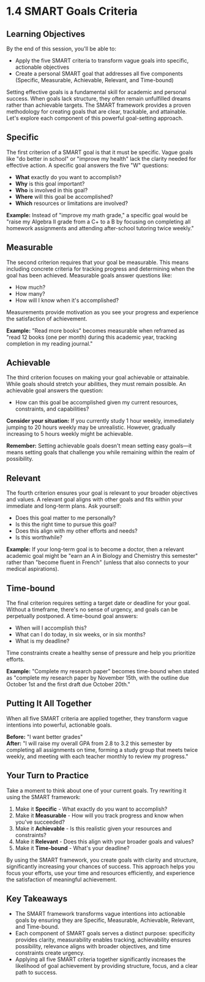 # 1.4 SMART Goals Criteria

## Learning Objectives

By the end of this session, you'll be able to:
- Apply the five SMART criteria to transform vague goals into specific, actionable objectives
- Create a personal SMART goal that addresses all five components (Specific, Measurable, Achievable, Relevant, and Time-bound)

Setting effective goals is a fundamental skill for academic and personal success. When goals lack structure, they often remain unfulfilled dreams rather than achievable targets. The SMART framework provides a proven methodology for creating goals that are clear, trackable, and attainable. Let's explore each component of this powerful goal-setting approach.

## Specific

The first criterion of a SMART goal is that it must be specific. Vague goals like "do better in school" or "improve my health" lack the clarity needed for effective action. A specific goal answers the five "W" questions:

- **What** exactly do you want to accomplish?
- **Why** is this goal important?
- **Who** is involved in this goal?
- **Where** will this goal be accomplished?
- **Which** resources or limitations are involved?

**Example:** Instead of "improve my math grade," a specific goal would be "raise my Algebra II grade from a C+ to a B by focusing on completing all homework assignments and attending after-school tutoring twice weekly."

## Measurable

The second criterion requires that your goal be measurable. This means including concrete criteria for tracking progress and determining when the goal has been achieved. Measurable goals answer questions like:

- How much?
- How many?
- How will I know when it's accomplished?

Measurements provide motivation as you see your progress and experience the satisfaction of achievement. 

**Example:** "Read more books" becomes measurable when reframed as "read 12 books (one per month) during this academic year, tracking completion in my reading journal."

## Achievable

The third criterion focuses on making your goal achievable or attainable. While goals should stretch your abilities, they must remain possible. An achievable goal answers the question:

- How can this goal be accomplished given my current resources, constraints, and capabilities?

**Consider your situation:** If you currently study 1 hour weekly, immediately jumping to 20 hours weekly may be unrealistic. However, gradually increasing to 5 hours weekly might be achievable. 

**Remember:** Setting achievable goals doesn't mean setting easy goals—it means setting goals that challenge you while remaining within the realm of possibility.

## Relevant

The fourth criterion ensures your goal is relevant to your broader objectives and values. A relevant goal aligns with other goals and fits within your immediate and long-term plans. Ask yourself:

- Does this goal matter to me personally?
- Is this the right time to pursue this goal?
- Does this align with my other efforts and needs?
- Is this worthwhile?

**Example:** If your long-term goal is to become a doctor, then a relevant academic goal might be "earn an A in Biology and Chemistry this semester" rather than "become fluent in French" (unless that also connects to your medical aspirations).

## Time-bound

The final criterion requires setting a target date or deadline for your goal. Without a timeframe, there's no sense of urgency, and goals can be perpetually postponed. A time-bound goal answers:

- When will I accomplish this?
- What can I do today, in six weeks, or in six months?
- What is my deadline?

Time constraints create a healthy sense of pressure and help you prioritize efforts. 

**Example:** "Complete my research paper" becomes time-bound when stated as "complete my research paper by November 15th, with the outline due October 1st and the first draft due October 20th."

## Putting It All Together

When all five SMART criteria are applied together, they transform vague intentions into powerful, actionable goals.

**Before:** "I want better grades"  
**After:** "I will raise my overall GPA from 2.8 to 3.2 this semester by completing all assignments on time, forming a study group that meets twice weekly, and meeting with each teacher monthly to review my progress."

## Your Turn to Practice

Take a moment to think about one of your current goals. Try rewriting it using the SMART framework:

1. Make it **Specific** - What exactly do you want to accomplish?
2. Make it **Measurable** - How will you track progress and know when you've succeeded?
3. Make it **Achievable** - Is this realistic given your resources and constraints?
4. Make it **Relevant** - Does this align with your broader goals and values?
5. Make it **Time-bound** - What's your deadline?

By using the SMART framework, you create goals with clarity and structure, significantly increasing your chances of success. This approach helps you focus your efforts, use your time and resources efficiently, and experience the satisfaction of meaningful achievement.

## Key Takeaways

- The SMART framework transforms vague intentions into actionable goals by ensuring they are Specific, Measurable, Achievable, Relevant, and Time-bound.
- Each component of SMART goals serves a distinct purpose: specificity provides clarity, measurability enables tracking, achievability ensures possibility, relevance aligns with broader objectives, and time constraints create urgency.
- Applying all five SMART criteria together significantly increases the likelihood of goal achievement by providing structure, focus, and a clear path to success.